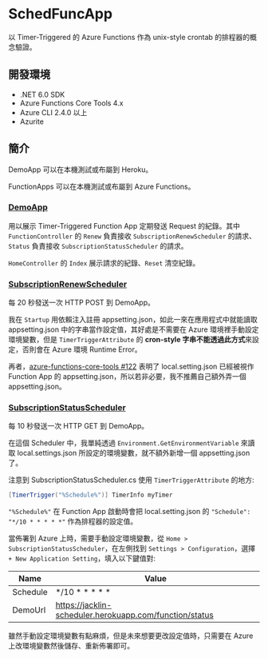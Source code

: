 # SchedFuncApp

以 Timer-Triggered 的 Azure Functions 作為 unix-style crontab 的排程器的概念驗證。

## 開發環境

- .NET 6.0 SDK
- Azure Functions Core Tools 4.x
- Azure CLI 2.4.0 以上
- Azurite

## 簡介

DemoApp 可以在本機測試或布屬到 Heroku。

FunctionApps 可以在本機測試或布屬到 Azure Functions。

### [**DemoApp**](https://github.com/blueskyson/SchedFuncApps/tree/main/DemoApp/DemoApp.MvcApp)

用以展示 Timer-Triggered Function App 定期發送 Request 的紀錄。其中 `FunctionController` 的 `Renew` 負責接收 `SubscriptionRenewScheduler` 的請求、`Status` 負責接收 `SubscriptionStatusScheduler` 的請求。

`HomeController` 的 `Index` 展示請求的紀錄、`Reset` 清空紀錄。

### [**SubscriptionRenewScheduler**](https://github.com/blueskyson/SchedFuncApps/tree/main/FunctionApps/FunctionApps.SubscriptionRenewScheduler)

每 20 秒發送一次 HTTP POST 到 DemoApp。

我在 `Startup` 用依賴注入註冊 appsetting.json，如此一來在應用程式中就能讀取 appsetting.json 中的字串當作設定值，其好處是不需要在 Azure 環境裡手動設定環境變數，但是 `TimerTriggerAttribute` 的 **cron-style 字串不能透過此方式**來設定，否則會在 Azure 環境 Runtime Error。

再者，[azure-functions-core-tools #122](https://github.com/Azure/azure-functions-core-tools/issues/122) 表明了 local.setting.json 已經被視作 Function App 的 appsetting.json，所以若非必要，我不推薦自己額外弄一個 appsetting.json。

### [**SubscriptionStatusScheduler**](https://github.com/blueskyson/SchedFuncApps/tree/main/FunctionApps/FunctionApps.SubscriptionStatusScheduler)

每 10 秒發送一次 HTTP GET 到 DemoApp。

在這個 Scheduler 中，我單純透過 `Environment.GetEnvironmentVariable` 來讀取 local.settings.json 所設定的環境變數，就不額外新增一個 appsetting.json 了。

注意到 SubscriptionStatusScheduler.cs 使用 `TimerTriggerAttribute` 的地方:

```csharp
[TimerTrigger("%Schedule%")] TimerInfo myTimer
```

`"%Schedule%"` 在 Function App 啟動時會把 local.setting.json 的 `"Schedule": "*/10 * * * * *"` 作為排程器的設定值。

當佈署到 Azure 上時，需要手動設定環境變數，從 `Home > SubscriptionStatusScheduler`，在左側找到 `Settings > Configuration`，選擇 `+ New Application Setting`，填入以下鍵值對:

|Name|Value|
|----|-----|
|Schedule|*/10 * * * * *|
|DemoUrl|https://jacklin-scheduler.herokuapp.com/function/status|

雖然手動設定環境變數有點麻煩，但是未來想要更改設定值時，只需要在 Azure 上改環境變數然後儲存、重新佈署即可。
